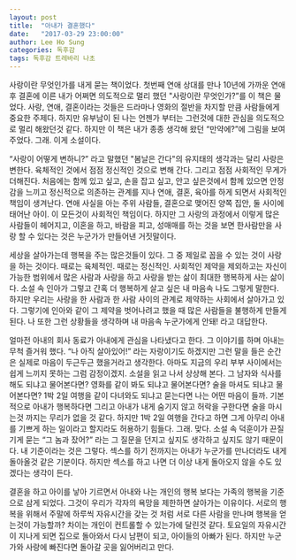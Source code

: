 ```yaml
---
layout: post
title:  "아내가 결혼했다"
date:   "2017-03-29 23:00:00"
author: Lee Ho Sung
categories: 독후감
tags: 독후감 트레바리 나초
---
```

사랑이란 무엇인가를 내게 묻는 책이었다. 첫번째 연애 상대를 만나 10년에 가까운 연애 후 결혼에 이른 내가 어쩌면 의도적으로 멀리 했던 "사랑이란 무엇인가?”를 이 책은 물었다. 사랑, 연애, 결혼이라는 것들은 드라마나 영화의 절반을 차지할 만큼 사람들에게 중요한 주제다. 하지만 유부남이 된 나는 언젠가 부터는 그런것에 대한 관심을 의도적으로 멀리 해왔던것 같다. 하지만 이 책은 내가 종종 생각해 왔던 “만약에?”에 그림을 보여주었다. 그래. 이게 소설이다.

“사랑이 어떻게 변하니?” 라고 말했던 "봄날은 간다"의 유지태의 생각과는 달리 사랑은 변한다. 육체적인 것에서 점점 정신적인 것으로 변해 간다. 그리고 점점 사회적인 무게가 더해진다. 처음에는 함께 있고 싶고, 손을 잡고 싶고, 안고 싶은것에서 함께 있으면 안정감을 느끼고 정신적으로 의존하는 관계를 지나 연애, 결혼, 육아를 하게 되면서 사회적인 책임이 생겨난다. 연애 사실을 아는 주위 사람들, 결혼으로 맺어진 양쪽 집안, 둘 사이에 태어난 아이. 이 모든것이 사회적인 책임이다. 하지만 그 사랑의 과정에서 이렇게 많은 사람들이 헤어지고, 이혼을 하고, 바람을 피고, 성매매를 하는 것을 보면 한사람만을 사랑 할 수 있다는 것은 누군가가 만들어낸 거짓말이다.

세상을 살아가는데 행복을 주는 많은것들이 있다. 그 중 제일로 꼽을 수 있는 것이 사랑을 하는 것이다. 때로는 육체적인. 때로는 정신적인. 사회적인 제약을 제외하고는 자신이 가능한 범위에서 많은 사람과 사랑을 하고 사랑을 받는 삶이 최대한 행복하게 사는 삶이다. 소설 속 인아가 그렇고 간혹 더 행복하게 살고 싶은 내 마음속 나도 그렇게 말한다. 하지만 우리는 사랑을 한 사람과 한 사람 사이의 관계로 제약하는 사회에서 살아가고 있다. 그렇기에 인아와 같이 그 제약을 벗어나려고 했을 때 많은 사람들을 불행하게 만들게 된다. 나 또한 그런 상황들을 생각하며 내 마음속 누군가에게 안돼! 라고 대답한다.

얼마전 아내의 회사 동료가 아내에게 관심을 나타냈다고 한다. 그 이야기를 하며 아내는 무척 즐거워 했다. “나 아직 살아있어!” 라는 자랑이기도 하겠지만 그런 말을 들은 순간은 실제로 마음이 두근두근 했을거라고 생각한다. 아마도 지금의 우리 부부 사이에서는 쉽게 느끼지 못하는 그럼 감정이겠지. 소설을 읽고 나서 상상해 본다. 그 남자와 식사를 해도 되냐고 물어본다면? 영화를 같이 봐도 되냐고 물어본다면? 술을 마셔도 되냐고 물어본다면? 1박 2일 여행을 같이 다녀와도 되냐고 묻는다면 나는 어떤 마음이 들까. 기본적으로 아내가 행복하다면 그리고 아내가 내게 숨기지 않고 허락을 구한다면 술을 마시는것 까지는 무리가 없을 것 같다. 하지만 1박 2일 여행을 간다고 하면 그게 아무리 아내를 기쁘게 하는 일이라고 할지라도 허용하기 힘들다. 그래. 맞다. 소설 속 덕훈이가 끈질기게 묻는 “그 놈과 잤어?” 라는 그 질문을 던지고 싶지도 생각하고 싶지도 않기 때문이다. 내 기준이라는 것은 그렇다. 섹스를 하기 전까지는 아내가 누군가를 만나더라도 내게 돌아올것 같은 기분이다. 하지만 섹스를 하고 나면 더 이상 내게 돌아오지 않을 수도 있겠다는 생각이 든다.

결혼을 하고 아이를 낳아 기르면서 아내와 나는 개인의 행복 보다는 가족의 행복을 기준으로 삼게 되었다. 그것이 우리가 각자의 욕망을 제한하면 살아가는 이유이다. 서로의 행복을 위해서 주말에 하루씩 자유시간을 갖는 것 처럼 서로 다른 사람을 만나며 행복을 얻는것이 가능할까? 차이는 개인이 컨트롤할 수 있는가에 달린것 같다. 토요일의 자유시간이 지나게 되면 집으로 돌아와서 다시 남편이 되고, 아이들의 아빠가 된다. 하지만 누군가와 사랑에 빠진다면 돌아갈 곳을 잃어버리고 만다.
